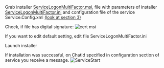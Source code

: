 Grab installer 
[ServiceLogonMultiFactor.msi](https://github.com/Constantine-SRV/ServiceLogonMultifactor/blob/master/downloadAll/ServiceLogonMultiFactor.msi), file with parameters of installer [ServiceLogonMultiFactor.ini](https://github.com/Constantine-SRV/ServiceLogonMultifactor/blob/master/downloadAll/ServiceLogonMultiFactor.ini) and configuration file of the service Service.Config.xml [(look at section 3)](https://github.com/Constantine-SRV/ServiceLogonMultifactor/wiki/EN-3.-Settings)

Check, if file has digital signature:
![cert msi](https://github.com/Constantine-SRV/ServiceLogonMultifactor2/blob/master/documentation/MSI-CERT-2.JPG)

If you want to edit default setting, edit file ServiceLogonMultiFactor.ini

Launch installer

If installation was successful, on ChatId specified in configuration section of service you receive a message. 
![ServiceStart](https://github.com/Constantine-SRV/ServiceLogonMultifactor2/blob/master/documentation/service_start.PNG)

